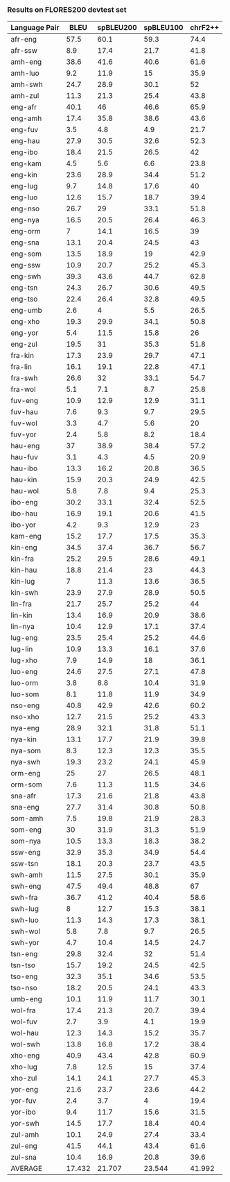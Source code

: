 
### Results on FLORES200 devtest set

| Language Pair | BLEU | spBLEU200 | spBLEU100 | chrF2++ |
| - | - | - | - | - |
| afr-eng | 57.5 | 60.1 | 59.3 | 74.4 |
| afr-ssw | 8.9 | 17.4 | 21.7 | 41.8 |
| amh-eng | 38.6 | 41.6 | 40.6 | 61.6 |
| amh-luo | 9.2 | 11.9 | 15 | 35.9 |
| amh-swh | 24.7 | 28.9 | 30.1 | 52 |
| amh-zul | 11.3 | 21.3 | 25.4 | 43.8 |
| eng-afr | 40.1 | 46 | 46.6 | 65.9 |
| eng-amh | 17.4 | 35.8 | 38.6 | 43.6 |
| eng-fuv | 3.5 | 4.8 | 4.9 | 21.7 |
| eng-hau | 27.9 | 30.5 | 32.6 | 52.3 |
| eng-ibo | 18.4 | 21.5 | 26.5 | 42 |
| eng-kam | 4.5 | 5.6 | 6.6 | 23.8 |
| eng-kin | 23.6 | 28.9 | 34.4 | 51.2 |
| eng-lug | 9.7 | 14.8 | 17.6 | 40 |
| eng-luo | 12.6 | 15.7 | 18.7 | 39.4 |
| eng-nso | 26.7 | 29 | 33.1 | 51.8 |
| eng-nya | 16.5 | 20.5 | 26.4 | 46.3 |
| eng-orm | 7 | 14.1 | 16.5 | 39 |
| eng-sna | 13.1 | 20.4 | 24.5 | 43 |
| eng-som | 13.5 | 18.9 | 19 | 42.9 |
| eng-ssw | 10.9 | 20.7 | 25.2 | 45.3 |
| eng-swh | 39.3 | 43.6 | 44.7 | 62.8 |
| eng-tsn | 24.3 | 26.7 | 30.6 | 49.5 |
| eng-tso | 22.4 | 26.4 | 32.8 | 49.5 |
| eng-umb | 2.6 | 4 | 5.5 | 26.5 |
| eng-xho | 19.3 | 29.9 | 34.1 | 50.8 |
| eng-yor | 5.4 | 11.5 | 15.8 | 26 |
| eng-zul | 19.5 | 31 | 35.3 | 51.8 |
| fra-kin | 17.3 | 23.9 | 29.7 | 47.1 |
| fra-lin | 16.1 | 19.1 | 22.8 | 47.1 |
| fra-swh | 26.6 | 32 | 33.1 | 54.7 |
| fra-wol | 5.1 | 7.1 | 8.7 | 25.8 |
| fuv-eng | 10.9 | 12.9 | 12.9 | 31.1 |
| fuv-hau | 7.6 | 9.3 | 9.7 | 29.5 |
| fuv-wol | 3.3 | 4.7 | 5.6 | 20 |
| fuv-yor | 2.4 | 5.8 | 8.2 | 18.4 |
| hau-eng | 37 | 38.9 | 38.4 | 57.2 |
| hau-fuv | 3.1 | 4.3 | 4.5 | 20.9 |
| hau-ibo | 13.3 | 16.2 | 20.8 | 36.5 |
| hau-kin | 15.9 | 20.3 | 24.9 | 42.5 |
| hau-wol | 5.8 | 7.8 | 9.4 | 25.3 |
| ibo-eng | 30.2 | 33.1 | 32.4 | 52.5 |
| ibo-hau | 16.9 | 19.1 | 20.6 | 41.5 |
| ibo-yor | 4.2 | 9.3 | 12.9 | 23 |
| kam-eng | 15.2 | 17.7 | 17.5 | 35.3 |
| kin-eng | 34.5 | 37.4 | 36.7 | 56.7 |
| kin-fra | 25.2 | 29.5 | 28.6 | 49.1 |
| kin-hau | 18.8 | 21.4 | 23 | 44.3 |
| kin-lug | 7 | 11.3 | 13.6 | 36.5 |
| kin-swh | 23.9 | 27.9 | 28.9 | 50.5 |
| lin-fra | 21.7 | 25.7 | 25.2 | 44 |
| lin-kin | 13.4 | 16.9 | 20.9 | 38.6 |
| lin-nya | 10.4 | 12.9 | 17.1 | 37.4 |
| lug-eng | 23.5 | 25.4 | 25.2 | 44.6 |
| lug-lin | 10.9 | 13.3 | 16.1 | 37.6 |
| lug-xho | 7.9 | 14.9 | 18 | 36.1 |
| luo-eng | 24.6 | 27.5 | 27.1 | 47.8 |
| luo-orm | 3.8 | 8.8 | 10.4 | 31.9 |
| luo-som | 8.1 | 11.8 | 11.9 | 34.9 |
| nso-eng | 40.8 | 42.9 | 42.6 | 60.2 |
| nso-xho | 12.7 | 21.5 | 25.2 | 43.3 |
| nya-eng | 28.9 | 32.1 | 31.8 | 51.1 |
| nya-kin | 13.1 | 17.7 | 21.9 | 39.8 |
| nya-som | 8.3 | 12.3 | 12.3 | 35.5 |
| nya-swh | 19.3 | 23.2 | 24.1 | 45.9 |
| orm-eng | 25 | 27 | 26.5 | 48.1 |
| orm-som | 7.6 | 11.3 | 11.5 | 34.6 |
| sna-afr | 17.3 | 21.6 | 21.8 | 43.8 |
| sna-eng | 27.7 | 31.4 | 30.8 | 50.8 |
| som-amh | 7.5 | 19.8 | 21.9 | 28.3 |
| som-eng | 30 | 31.9 | 31.3 | 51.9 |
| som-nya | 10.5 | 13.3 | 18.3 | 38.2 |
| ssw-eng | 32.9 | 35.3 | 34.9 | 54.4 |
| ssw-tsn | 18.1 | 20.3 | 23.7 | 43.5 |
| swh-amh | 11.5 | 27.5 | 30.1 | 35.9 |
| swh-eng | 47.5 | 49.4 | 48.8 | 67 |
| swh-fra | 36.7 | 41.2 | 40.4 | 58.6 |
| swh-lug | 8 | 12.7 | 15.3 | 38.1 |
| swh-luo | 11.3 | 14.3 | 17.3 | 38.1 |
| swh-wol | 5.8 | 7.8 | 9.7 | 26.5 |
| swh-yor | 4.7 | 10.4 | 14.5 | 24.7 |
| tsn-eng | 29.8 | 32.4 | 32 | 51.4 |
| tsn-tso | 15.7 | 19.2 | 24.5 | 42.5 |
| tso-eng | 32.3 | 35.1 | 34.6 | 53.5 |
| tso-nso | 18.2 | 20.5 | 24.1 | 43.3 |
| umb-eng | 10.1 | 11.9 | 11.7 | 30.1 |
| wol-fra | 17.4 | 21.3 | 20.7 | 39.4 |
| wol-fuv | 2.7 | 3.9 | 4.1 | 19.9 |
| wol-hau | 12.3 | 14.3 | 15.2 | 35.7 |
| wol-swh | 13.8 | 16.8 | 17.2 | 38.4 |
| xho-eng | 40.9 | 43.4 | 42.8 | 60.9 |
| xho-lug | 7.8 | 12.5 | 15 | 37.4 |
| xho-zul | 14.1 | 24.1 | 27.7 | 45.3 |
| yor-eng | 21.6 | 23.7 | 23.6 | 44.2 |
| yor-fuv | 2.4 | 3.7 | 4 | 19.4 |
| yor-ibo | 9.4 | 11.7 | 15.6 | 31.5 |
| yor-swh | 14.5 | 17.7 | 18.4 | 40.4 |
| zul-amh | 10.1 | 24.9 | 27.4 | 33.4 |
| zul-eng | 41.5 | 44.1 | 43.4 | 61.6 |
| zul-sna | 10.4 | 16.9 | 20.8 | 39.6 |
| AVERAGE | 17.432 | 21.707 | 23.544 | 41.992 |
